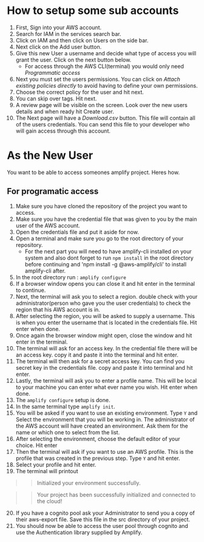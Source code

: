 # How to setup some sub accounts 

1. First, Sign into your AWS account. 
2. Search for IAM in the services search bar. 
3. Click on IAM and then click on Users on the side bar. 
4. Next click on the Add user button. 
5. Give this new User a username and decide what type of access you will grant the user. Click on the next button below.
    * For access through the AWS CLI(terminal) you would only need *Programmatic access*
6. Next you must set the users permissions. You can click on *Attach existing policies directly* to avoid having to define your own permissions. 
7. Choose the correct policy for the user and hit next.
8. You can skip over tags. Hit next.
9. A review page will be visible on the screen. Look over the new users details and when ready hit Create user.
10. The Next page will have a *Download.csv* button. This file will contain all of the users credentials. You can send this file to your developer who will gain access through this account. 

# As the New User
You want to be able to access someones amplify project. Heres how. 

## For programatic access 
1. Make sure you have cloned the repository of the project you want to access. 
2. Make sure you have the credential file that was given to you by the main user of the AWS account. 
3. Open the credentials file and put it aside for now. 
4. Open a terminal and make sure you go to the root directory of your repository. 
    * For the next part you will need to have amplify-cli installed on your system and also dont forget to run `npm install` in the root directory before continuing and 'npm install -g @aws-amplify/cli' to install amplify-cli after.
5. In the root directory run : `amplify configure`
6. If a browser window opens you can close it and hit enter in the terminal to continue.
7. Next, the terminal will ask you to select a region. double check with your administrator(person who gave you the user credentials) to check the region that his AWS account is in. 
8. After selecting the region, you will be asked to supply a username. This is when you enter the username that is located in the credentials file. Hit enter when done. 
9.  Once again the browser window might open, close the window and hit enter in the terminal.
10. The terminal will ask for an access key. In the credential file there will be an access key. copy it and paste it into the terminal and hit enter. 
11. The terminal will then ask for a secret access key. You can find you secret key in the credentials file. copy and paste it into terminal and hit enter. 
12. Lastly, the terminal will ask you to enter a profile name. This will be local to your machine you can enter what ever name you wish. Hit enter when done. 
13. The `amplify configure` setup is done. 
14. In the same terminal type `amplify init`. 
15. You will be asked if you want to use an existing environment. Type `Y` and Select the environment that you will be working in. The administrator of the AWS account will have created an environment. Ask them for the name or which one to select from the list. 
16. After selecting the environment, choose the default editor of your choice. Hit enter
17. Then the terminal will ask if you want to use an AWS profile. This is the profile that was created in the previous step. Type `Y` and hit enter. 
18. Select your profile and hit enter. 
19. The terminal will printout 
> > Initialized your environment successfully.

> > Your project has been successfully initialized and connected to the cloud! 
20. If you have a cognito pool ask your Administrator to send you a copy of their aws-export file. Save this file in the src directory of your project.
21. You should now be able to access the user pool through cognito and use the Authentication library supplied by Amplify. 

